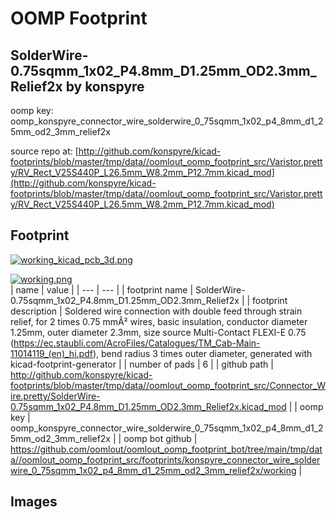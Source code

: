# OOMP Footprint  
## SolderWire-0.75sqmm_1x02_P4.8mm_D1.25mm_OD2.3mm_Relief2x  by konspyre  
  
oomp key: oomp_konspyre_connector_wire_solderwire_0_75sqmm_1x02_p4_8mm_d1_25mm_od2_3mm_relief2x  
  
source repo at: [http://github.com/konspyre/kicad-footprints/blob/master/tmp/data//oomlout_oomp_footprint_src/Varistor.pretty/RV_Rect_V25S440P_L26.5mm_W8.2mm_P12.7mm.kicad_mod](http://github.com/konspyre/kicad-footprints/blob/master/tmp/data//oomlout_oomp_footprint_src/Varistor.pretty/RV_Rect_V25S440P_L26.5mm_W8.2mm_P12.7mm.kicad_mod)  
## Footprint  
  
[![working_kicad_pcb_3d.png](working_kicad_pcb_3d_600.png)](working_kicad_pcb_3d.png)  
  
[![working.png](working_600.png)](working.png)  
| name | value | 
| --- | --- | 
| footprint name | SolderWire-0.75sqmm_1x02_P4.8mm_D1.25mm_OD2.3mm_Relief2x | 
| footprint description | Soldered wire connection with double feed through strain relief, for 2 times 0.75 mmÂ² wires, basic insulation, conductor diameter 1.25mm, outer diameter 2.3mm, size source Multi-Contact FLEXI-E 0.75 (https://ec.staubli.com/AcroFiles/Catalogues/TM_Cab-Main-11014119_(en)_hi.pdf), bend radius 3 times outer diameter, generated with kicad-footprint-generator | 
| number of pads | 6 | 
| github path | http://github.com/konspyre/kicad-footprints/blob/master/tmp/data//oomlout_oomp_footprint_src/Connector_Wire.pretty/SolderWire-0.75sqmm_1x02_P4.8mm_D1.25mm_OD2.3mm_Relief2x.kicad_mod | 
| oomp key | oomp_konspyre_connector_wire_solderwire_0_75sqmm_1x02_p4_8mm_d1_25mm_od2_3mm_relief2x | 
| oomp bot github | https://github.com/oomlout/oomlout_oomp_footprint_bot/tree/main/tmp/data//oomlout_oomp_footprint_src/footprints/konspyre_connector_wire_solderwire_0_75sqmm_1x02_p4_8mm_d1_25mm_od2_3mm_relief2x/working | 
## Images  
